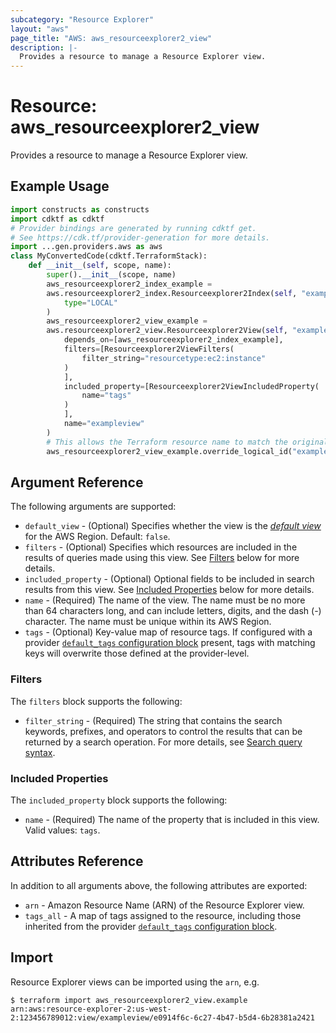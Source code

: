 ```yaml
---
subcategory: "Resource Explorer"
layout: "aws"
page_title: "AWS: aws_resourceexplorer2_view"
description: |-
  Provides a resource to manage a Resource Explorer view.
---
```


# Resource: aws_resourceexplorer2_view

Provides a resource to manage a Resource Explorer view.

## Example Usage

```python
import constructs as constructs
import cdktf as cdktf
# Provider bindings are generated by running cdktf get.
# See https://cdk.tf/provider-generation for more details.
import ...gen.providers.aws as aws
class MyConvertedCode(cdktf.TerraformStack):
    def __init__(self, scope, name):
        super().__init__(scope, name)
        aws_resourceexplorer2_index_example =
        aws.resourceexplorer2_index.Resourceexplorer2Index(self, "example",
            type="LOCAL"
        )
        aws_resourceexplorer2_view_example =
        aws.resourceexplorer2_view.Resourceexplorer2View(self, "example_1",
            depends_on=[aws_resourceexplorer2_index_example],
            filters=[Resourceexplorer2ViewFilters(
                filter_string="resourcetype:ec2:instance"
            )
            ],
            included_property=[Resourceexplorer2ViewIncludedProperty(
                name="tags"
            )
            ],
            name="exampleview"
        )
        # This allows the Terraform resource name to match the original name. You can remove the call if you don't need them to match.
        aws_resourceexplorer2_view_example.override_logical_id("example")
```

## Argument Reference

The following arguments are supported:

* `default_view` - (Optional) Specifies whether the view is the [_default view_](https://docs.aws.amazon.com/resource-explorer/latest/userguide/manage-views-about.html#manage-views-about-default) for the AWS Region. Default: `false`.
* `filters` - (Optional) Specifies which resources are included in the results of queries made using this view. See [Filters](#filters) below for more details.
* `included_property` - (Optional) Optional fields to be included in search results from this view. See [Included Properties](#included-properties) below for more details.
* `name` - (Required) The name of the view. The name must be no more than 64 characters long, and can include letters, digits, and the dash (-) character. The name must be unique within its AWS Region.
* `tags` - (Optional) Key-value map of resource tags. If configured with a provider [`default_tags` configuration block](https://registry.terraform.io/providers/hashicorp/aws/latest/docs#default_tags-configuration-block) present, tags with matching keys will overwrite those defined at the provider-level.

### Filters

The `filters` block supports the following:

* `filter_string` - (Required) The string that contains the search keywords, prefixes, and operators to control the results that can be returned by a search operation. For more details, see [Search query syntax](https://docs.aws.amazon.com/resource-explorer/latest/userguide/using-search-query-syntax.html).

### Included Properties

The `included_property` block supports the following:

* `name` - (Required) The name of the property that is included in this view. Valid values: `tags`.

## Attributes Reference

In addition to all arguments above, the following attributes are exported:

* `arn` - Amazon Resource Name (ARN) of the Resource Explorer view.
* `tags_all` - A map of tags assigned to the resource, including those inherited from the provider [`default_tags` configuration block](https://registry.terraform.io/providers/hashicorp/aws/latest/docs#default_tags-configuration-block).

## Import

Resource Explorer views can be imported using the `arn`, e.g.

```
$ terraform import aws_resourceexplorer2_view.example arn:aws:resource-explorer-2:us-west-2:123456789012:view/exampleview/e0914f6c-6c27-4b47-b5d4-6b28381a2421
```

<!-- cache-key: cdktf-0.17.0-pre.15 input-2f564e3f5810dcd5719b74126dfd34a4fc22714a722bcbec0d48af0ea50059c2 -->
